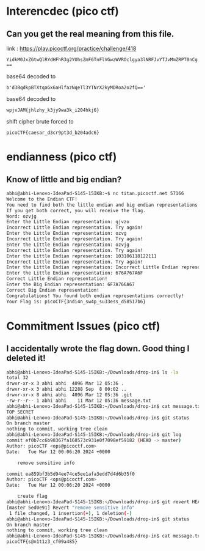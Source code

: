 # Interencdec (pico ctf)
## Can you get the real meaning from this file.

link : https://play.picoctf.org/practice/challenge/418

```YidkM0JxZGtwQlRYdHFhR3g2YUhsZmF6TnFlVGwzWVROclgya3lNRFJvYTJvMmZRPT0nCg==```

base64 decoded to 

```b'd3BqdkpBTXtqaGx6aHlfazNqeTl3YTNrX2kyMDRoa2o2fQ=='```

base64 decoded to 

```wpjvJAM{jhlzhy_k3jy9wa3k_i204hkj6}```

shift cipher brute forced to 

```picoCTF{caesar_d3cr9pt3d_b204adc6}```

# endianness (pico ctf)
## Know of little and big endian?

```bash
abhi@abhi-Lenovo-IdeaPad-S145-15IKB:~$ nc titan.picoctf.net 57166
Welcome to the Endian CTF!
You need to find both the little endian and big endian representations of a word.
If you get both correct, you will receive the flag.
Word: ozvjg
Enter the Little Endian representation: gjvzo
Incorrect Little Endian representation. Try again!
Enter the Little Endian representation: ozvg
Incorrect Little Endian representation. Try again!
Enter the Little Endian representation: ozvjg
Incorrect Little Endian representation. Try again!
Enter the Little Endian representation: 103106118122111
Incorrect Little Endian representation. Try again!
Enter the Little Endian representation: Incorrect Little Endian representation. Try again!
Enter the Little Endian representation: 676A767A6F
Correct Little Endian representation!
Enter the Big Endian representation: 6F7A766A67
Correct Big Endian representation!
Congratulations! You found both endian representations correctly!
Your Flag is: picoCTF{3ndi4n_sw4p_su33ess_d58517b6}
```

# Commitment Issues (pico ctf)
## I accidentally wrote the flag down. Good thing I deleted it!

```bash
abhi@abhi-Lenovo-IdeaPad-S145-15IKB:~/Downloads/drop-in$ ls -la
total 32
drwxr-xr-x 3 abhi abhi  4096 Mar 12 05:36 .
drwxr-xr-x 3 abhi abhi 12288 Sep  8 00:02 ..
drwxr-xr-x 8 abhi abhi  4096 Mar 12 05:36 .git
-rw-r--r-- 1 abhi abhi    11 Mar 12 05:36 message.txt
abhi@abhi-Lenovo-IdeaPad-S145-15IKB:~/Downloads/drop-in$ cat message.txt 
TOP SECRET
abhi@abhi-Lenovo-IdeaPad-S145-15IKB:~/Downloads/drop-in$ git status
On branch master
nothing to commit, working tree clean
abhi@abhi-Lenovo-IdeaPad-S145-15IKB:~/Downloads/drop-in$ git log
commit ef0b7cc6b98367fa168573c931e0f7098ef59182 (HEAD -> master)
Author: picoCTF <ops@picoctf.com>
Date:   Tue Mar 12 00:06:20 2024 +0000

    remove sensitive info

commit ea859bf3b5d94ee74ce5ee1afa3edd7d4d6b35f0
Author: picoCTF <ops@picoctf.com>
Date:   Tue Mar 12 00:06:20 2024 +0000

    create flag
abhi@abhi-Lenovo-IdeaPad-S145-15IKB:~/Downloads/drop-in$ git revert HEAD
[master 5ed0e91] Revert "remove sensitive info"
 1 file changed, 1 insertion(+), 1 deletion(-)
abhi@abhi-Lenovo-IdeaPad-S145-15IKB:~/Downloads/drop-in$ git status
On branch master
nothing to commit, working tree clean
abhi@abhi-Lenovo-IdeaPad-S145-15IKB:~/Downloads/drop-in$ cat message.txt
picoCTF{s@n1t1z3_cf09a485}
```